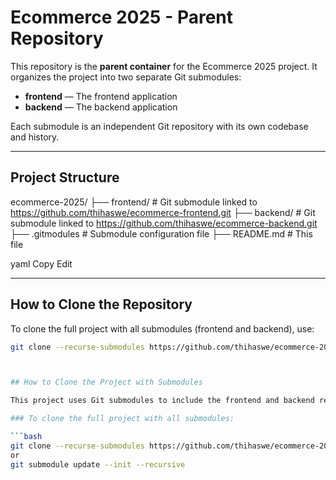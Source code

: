 # Ecommerce 2025 - Parent Repository

This repository is the **parent container** for the Ecommerce 2025 project. It organizes the project into two separate Git submodules:

- **frontend** — The frontend application
- **backend** — The backend application

Each submodule is an independent Git repository with its own codebase and history.

---

## Project Structure

ecommerce-2025/
├── frontend/ # Git submodule linked to https://github.com/thihaswe/ecommerce-frontend.git
├── backend/ # Git submodule linked to https://github.com/thihaswe/ecommerce-backend.git
├── .gitmodules # Submodule configuration file
├── README.md # This file

yaml
Copy
Edit

---

## How to Clone the Repository

To clone the full project with all submodules (frontend and backend), use:

````bash
git clone --recurse-submodules https://github.com/thihaswe/ecommerce-2025.git



## How to Clone the Project with Submodules

This project uses Git submodules to include the frontend and backend repositories.

### To clone the full project with all submodules:

```bash
git clone --recurse-submodules https://github.com/thihaswe/ecommerce-2025.git
or
git submodule update --init --recursive
````
